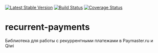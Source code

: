 [![Latest Stable Version](https://poser.pugx.org/seopult.ru/recurrent-payments/v/stable)](https://packagist.org/packages/seopult.ru/recurrent-payments)
[![Build Status](https://travis-ci.org/seopult-oss/recurrent-payments.svg?branch=master)](https://travis-ci.org/seopult-oss/recurrent-payments)
[![Coverage Status](https://coveralls.io/repos/github/seopult-oss/recurrent-payments/badge.svg?branch=master)](https://coveralls.io/github/seopult-oss/recurrent-payments?branch=master)
# recurrent-payments
Библиотека для работы с рекуррентными платежами в Paymaster.ru и Qiwi
